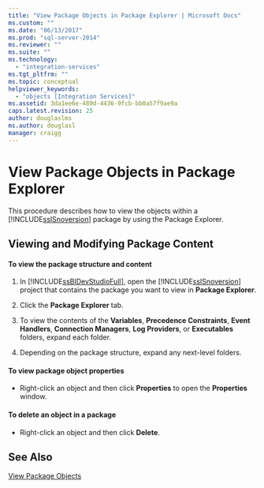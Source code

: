 ```yaml
---
title: "View Package Objects in Package Explorer | Microsoft Docs"
ms.custom: ""
ms.date: "06/13/2017"
ms.prod: "sql-server-2014"
ms.reviewer: ""
ms.suite: ""
ms.technology: 
  - "integration-services"
ms.tgt_pltfrm: ""
ms.topic: conceptual
helpviewer_keywords: 
  - "objects [Integration Services]"
ms.assetid: 3da1ee6e-489d-4436-9fcb-bb0a57f9ae9a
caps.latest.revision: 25
author: douglaslms
ms.author: douglasl
manager: craigg
---
```

# View Package Objects in Package Explorer
  This procedure describes how to view the objects within a [!INCLUDE[ssISnoversion](../includes/ssisnoversion-md.md)] package by using the Package Explorer.  
  
## Viewing and Modifying Package Content  
  
#### To view the package structure and content  
  
1.  In [!INCLUDE[ssBIDevStudioFull](../includes/ssbidevstudiofull-md.md)], open the [!INCLUDE[ssISnoversion](../includes/ssisnoversion-md.md)] project that contains the package you want to view in **Package Explorer**.  
  
2.  Click the **Package Explorer** tab.  
  
3.  To view the contents of the **Variables**, **Precedence Constraints**, **Event Handlers**, **Connection Managers**, **Log Providers**, or **Executables** folders, expand each folder.  
  
4.  Depending on the package structure, expand any next-level folders.  
  
#### To view package object properties  
  
-   Right-click an object and then click **Properties** to open the **Properties** window.  
  
#### To delete an object in a package  
  
-   Right-click an object and then click **Delete**.  
  
## See Also  
 [View Package Objects](view-package-objects.md)  
  
  
